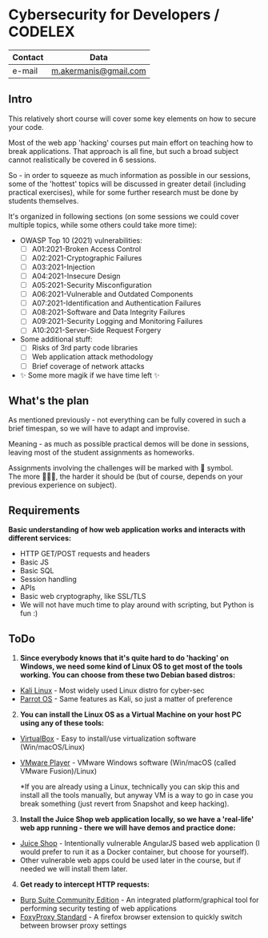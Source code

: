 # Cybersecurity for Developers / CODELEX 
 
| Contact | Data |
|---------| ------ |
| e-mail  | m.akermanis@gmail.com |

## Intro

This relatively short course will cover some key elements on how to secure your code.

Most of the web app 'hacking' courses put main effort on teaching how to break applications.
That approach is all fine, but such a broad subject cannot realistically be covered in 6 sessions.

So - in order to squeeze as much information as possible in our sessions, some of the 'hottest' topics will be discussed in greater detail (including practical exercises), while for some further research must be done by students themselves. 

It's organized in following sections (on some sessions we could cover multiple topics, while some others could take more time):

- OWASP Top 10 (2021) vulnerabilities:
  - [ ]  A01:2021-Broken Access Control
  - [ ]  A02:2021-Cryptographic Failures
  - [ ]  A03:2021-Injection
  - [ ]  A04:2021-Insecure Design
  - [ ]  A05:2021-Security Misconfiguration
  - [ ]  A06:2021-Vulnerable and Outdated Components 
  - [ ]  A07:2021-Identification and Authentication Failures
  - [ ]  A08:2021-Software and Data Integrity Failures
  - [ ]  A09:2021-Security Logging and Monitoring Failures
  - [ ]  A10:2021-Server-Side Request Forgery
- Some additional stuff:
  - [ ]  Risks of 3rd party code libraries
  - [ ]  Web application attack methodology
  - [ ]  Brief coverage of network attacks
- ✨ Some more magik if we have time left ✨

## What's the plan
As mentioned previously - not everything can be fully covered in such a brief timespan, so we will have to adapt and improvise. 

Meaning - as much as possible practical demos will be done in sessions, leaving most of the student assignments as homeworks.

Assignments involving the challenges will be marked with 👾 symbol.\
The more 👾👾👾, the harder it should be (but of course, depends on your previous experience on subject).

## Requirements

**Basic understanding of how web application works and interacts with different services:**

- HTTP GET/POST requests and headers
- Basic JS
- Basic SQL
- Session handling
- APIs
- Basic web cryptography, like SSL/TLS
- We will not have much time to play around with scripting, but Python is fun :)

## ToDo

1. **Since everybody knows that it's quite hard to do 'hacking' on Windows, we need some kind of Linux OS to get most of the tools working. You can choose from these two Debian based distros:**
- [Kali Linux] - Most widely used Linux distro for cyber-sec
- [Parrot OS] - Same features as Kali, so just a matter of preference

2. **You can install the Linux OS as a Virtual Machine on your host PC using any of these tools:**

- [VirtualBox] - Easy to install/use virtualization software (Win/macOS/Linux)
- [VMware Player] - VMware Windows software (Win/macOS (called VMware Fusion)/Linux)

    *If you are already using a Linux, technically you can skip this and install all the tools manually, but anyway VM is a way to go in case you break something (just revert from Snapshot and keep hacking).

3. **Install the Juice Shop web application locally, so we have a 'real-life' web app running - there we will have demos and practice done:**
- [Juice Shop] - Intentionally vulnerable AngularJS based web application (I would prefer to run it as a Docker container, but choose for yourself).
- Other vulnerable web apps could be used later in the course, but if needed we will install them later.

4. **Get ready to intercept HTTP requests:**
- [Burp Suite Community Edition] - An integrated platform/graphical tool for performing security testing of web applications
- [FoxyProxy Standard] - A firefox browser extension to quickly switch between browser proxy settings 

[//]: # (These are reference links used in the body of this note and get stripped out when the markdown processor does its job. There is no need to format nicely because it shouldn't be seen. Thanks SO - http://stackoverflow.com/questions/4823468/store-comments-in-markdown-syntax)

   [Kali Linux]: <https://www.kali.org/get-kali/>
   [Parrot OS]: <https://parrotsec.org/docs/download-parrot.html>
   [VirtualBox]: <https://www.virtualbox.org/wiki/Downloads>
   [VMware Player]: <https://www.vmware.com/se/products/workstation-player/workstation-player-evaluation.html>
   [Juice Shop]: <https://owasp.org/www-project-juice-shop/>
   [Burp Suite Community Edition]: <https://portswigger.net/burp/documentation/desktop/getting-started>
   [FoxyProxy Standard]: <https://addons.mozilla.org/en-US/firefox/addon/foxyproxy-standard/?utm_source=addons.mozilla.org&utm_medium=referral&utm_content=search>
